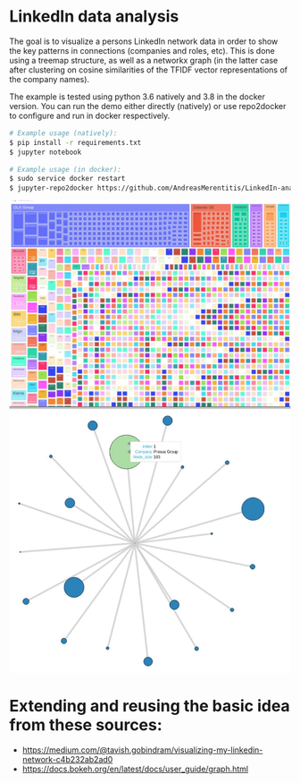 # LinkedIn data analysis


The goal is to visualize a persons LinkedIn network data in order to show the key patterns in connections 
(companies and roles, etc). This is done using a treemap structure, as well as a networkx graph (in the latter
case after clustering on cosine similarities of the TFIDF vector representations of the company names). 

The example is tested using python 3.6 natively and 3.8 in the docker version. You can run the demo either 
directly (natively) or use repo2docker to configure and run in docker respectively.


```bash
# Example usage (natively): 
$ pip install -r requirements.txt
$ jupyter notebook 
```

```bash
# Example usage (in docker): 
$ sudo service docker restart
$ jupyter-repo2docker https://github.com/AndreasMerentitis/LinkedIn-analysis
```

![relative path 1](/Network_treemap.jpeg?raw=true "Network_treemap.jpeg")
![relative path 2](/Interactive_graph.jpeg?raw=true "Interactive_graph.jpeg")


# Extending and reusing the basic idea from these sources:
* https://medium.com/@tavish.gobindram/visualizing-my-linkedin-network-c4b232ab2ad0
* https://docs.bokeh.org/en/latest/docs/user_guide/graph.html



